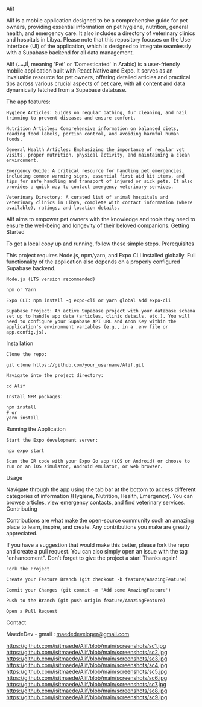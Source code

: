 Alif

Alif is a mobile application designed to be a comprehensive guide for pet owners, providing essential information on pet hygiene, nutrition, general health, and emergency care. It also includes a directory of veterinary clinics and hospitals in Libya. Please note that this repository focuses on the User Interface (UI) of the application, which is designed to integrate seamlessly with a Supabase backend for all data management.

Alif (أليف, meaning 'Pet' or 'Domesticated' in Arabic) is a user-friendly mobile application built with React Native and Expo. It serves as an invaluable resource for pet owners, offering detailed articles and practical tips across various crucial aspects of pet care, with all content and data dynamically fetched from a Supabase database.

The app features:

    Hygiene Articles: Guides on regular bathing, fur cleaning, and nail trimming to prevent diseases and ensure comfort.

    Nutrition Articles: Comprehensive information on balanced diets, reading food labels, portion control, and avoiding harmful human foods.

    General Health Articles: Emphasizing the importance of regular vet visits, proper nutrition, physical activity, and maintaining a clean environment.

    Emergency Guide: A critical resource for handling pet emergencies, including common warning signs, essential first aid kit items, and tips for safe handling and transport of injured or sick pets. It also provides a quick way to contact emergency veterinary services.

    Veterinary Directory: A curated list of animal hospitals and veterinary clinics in Libya, complete with contact information (where available), ratings, and location details.

Alif aims to empower pet owners with the knowledge and tools they need to ensure the well-being and longevity of their beloved companions.
Getting Started

To get a local copy up and running, follow these simple steps.
Prerequisites

This project requires Node.js, npm/yarn, and Expo CLI installed globally. Full functionality of the application also depends on a properly configured Supabase backend.

    Node.js (LTS version recommended)

    npm or Yarn

    Expo CLI: npm install -g expo-cli or yarn global add expo-cli

    Supabase Project: An active Supabase project with your database schema set up to handle app data (articles, clinic details, etc.). You will need to configure your Supabase API URL and Anon Key within the application's environment variables (e.g., in a .env file or app.config.js).

Installation

    Clone the repo:

    git clone https://github.com/your_username/Alif.git

    Navigate into the project directory:

    cd Alif

    Install NPM packages:

    npm install
    # or
    yarn install

Running the Application

    Start the Expo development server:

    npx expo start

    Scan the QR code with your Expo Go app (iOS or Android) or choose to run on an iOS simulator, Android emulator, or web browser.

Usage

Navigate through the app using the tab bar at the bottom to access different categories of information (Hygiene, Nutrition, Health, Emergency). You can browse articles, view emergency contacts, and find veterinary services.
Contributing

Contributions are what make the open-source community such an amazing place to learn, inspire, and create. Any contributions you make are greatly appreciated.

If you have a suggestion that would make this better, please fork the repo and create a pull request. You can also simply open an issue with the tag "enhancement".
Don't forget to give the project a star! Thanks again!

    Fork the Project

    Create your Feature Branch (git checkout -b feature/AmazingFeature)

    Commit your Changes (git commit -m 'Add some AmazingFeature')

    Push to the Branch (git push origin feature/AmazingFeature)

    Open a Pull Request

Contact

MaedeDev - gmail : maededeveloper@gmail.com


https://github.com/isitmaede/Alif/blob/main/screenshots/sc1.jpg
https://github.com/isitmaede/Alif/blob/main/screenshots/sc2.jpg
https://github.com/isitmaede/Alif/blob/main/screenshots/sc3.jpg
https://github.com/isitmaede/Alif/blob/main/screenshots/sc4.jpg
https://github.com/isitmaede/Alif/blob/main/screenshots/sc5.jpg
https://github.com/isitmaede/Alif/blob/main/screenshots/sc6.jpg
https://github.com/isitmaede/Alif/blob/main/screenshots/sc7.jpg
https://github.com/isitmaede/Alif/blob/main/screenshots/sc8.jpg
https://github.com/isitmaede/Alif/blob/main/screenshots/sc9.jpg
